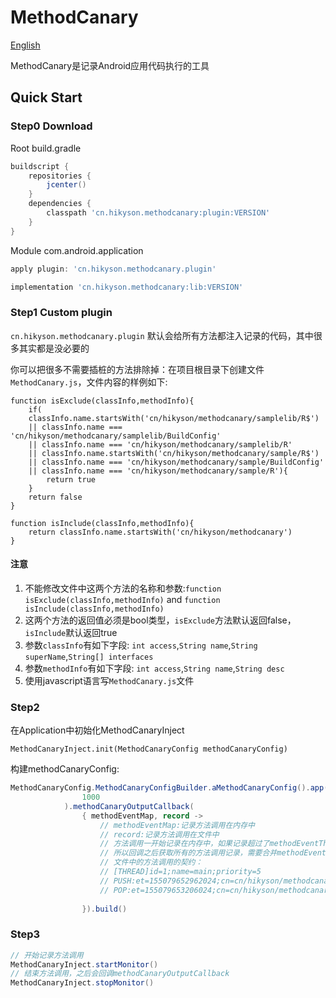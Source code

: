 # MethodCanary

[English](https://github.com/Kyson/MethodCanary/blob/master/README.md)

MethodCanary是记录Android应用代码执行的工具

## Quick Start

### Step0 Download

Root build.gradle

```groovy
buildscript {
    repositories {
        jcenter()
    }
    dependencies {
        classpath 'cn.hikyson.methodcanary:plugin:VERSION'
    }
}
```

Module com.android.application 

```groovy
apply plugin: 'cn.hikyson.methodcanary.plugin'

implementation 'cn.hikyson.methodcanary:lib:VERSION'
```

### Step1 Custom plugin

`cn.hikyson.methodcanary.plugin` 默认会给所有方法都注入记录的代码，其中很多其实都是没必要的

你可以把很多不需要插桩的方法排除掉：在项目根目录下创建文件`MethodCanary.js`，文件内容的样例如下:

```
function isExclude(classInfo,methodInfo){
    if(
    classInfo.name.startsWith('cn/hikyson/methodcanary/samplelib/R$')
    || classInfo.name === 'cn/hikyson/methodcanary/samplelib/BuildConfig'
    || classInfo.name === 'cn/hikyson/methodcanary/samplelib/R'
    || classInfo.name.startsWith('cn/hikyson/methodcanary/sample/R$')
    || classInfo.name === 'cn/hikyson/methodcanary/sample/BuildConfig'
    || classInfo.name === 'cn/hikyson/methodcanary/sample/R'){
        return true
    }
    return false
}

function isInclude(classInfo,methodInfo){
    return classInfo.name.startsWith('cn/hikyson/methodcanary')
}
```

#### 注意

1. 不能修改文件中这两个方法的名称和参数:`function isExclude(classInfo,methodInfo)` and `function isInclude(classInfo,methodInfo)`
2. 这两个方法的返回值必须是bool类型，`isExclude`方法默认返回false，`isInclude`默认返回true
3. 参数`classInfo`有如下字段: `int access`,`String name`,`String superName`,`String[] interfaces`
4. 参数`methodInfo`有如下字段: `int access`,`String name`,`String desc`
5. 使用javascript语言写`MethodCanary.js`文件

### Step2

在Application中初始化MethodCanaryInject

`MethodCanaryInject.init(MethodCanaryConfig methodCanaryConfig)`

构建methodCanaryConfig:

```java
MethodCanaryConfig.MethodCanaryConfigBuilder.aMethodCanaryConfig().app(application).methodEventThreshold(
                1000
            ).methodCanaryOutputCallback(
                { methodEventMap, record ->
                    // methodEventMap:记录方法调用在内存中
                    // record:记录方法调用在文件中
                    // 方法调用一开始记录在内存中，如果记录超过了methodEventThreshold(1000)条，就会写入record文件中
                    // 所以回调之后获取所有的方法调用记录，需要合并methodEventMap和record文件中的内容
                    // 文件中的方法调用的契约：
                    // [THREAD]id=1;name=main;priority=5
                    // PUSH:et=155079652962024;cn=cn/hikyson/methodcanary/sample/MainActivity;ma=25;mn=access$isStarted$p;md=(Lcn/hikyson/methodcanary/sample/MainActivity;)Z
                    // POP:et=155079653206024;cn=cn/hikyson/methodcanary/sample/MainActivity;ma=25;mn=access$isStarted$p;md=(Lcn/hikyson/methodcanary/sample/MainActivity;)Z
                    
                }).build()
```

### Step3

```java
// 开始记录方法调用
MethodCanaryInject.startMonitor()
// 结束方法调用，之后会回调methodCanaryOutputCallback
MethodCanaryInject.stopMonitor()
```